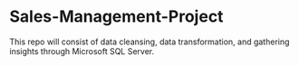 # Sales-Management-Project
This repo will consist of data cleansing, data transformation, and gathering insights through Microsoft SQL Server. 
